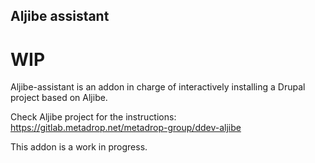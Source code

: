 ## Aljibe assistant

# WIP

Aljibe-assistant is an addon in charge of interactively installing a Drupal project based on Aljibe.

Check Aljibe project for the instructions: https://gitlab.metadrop.net/metadrop-group/ddev-aljibe

This addon is a work in progress.